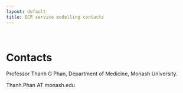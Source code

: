 ```yaml
---
layout: default
title: ECR service modelling contacts
---
```


<br>

# Contacts

Professor Thanh G Phan, Department of Medicine, Monash University.

Thanh.Phan AT monash.edu

 

